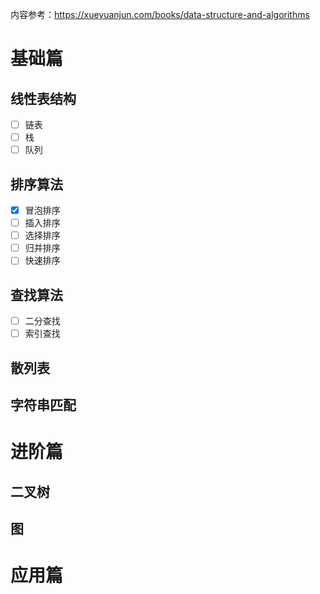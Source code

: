 内容参考：https://xueyuanjun.com/books/data-structure-and-algorithms
# 基础篇

## 线性表结构
- [ ] 链表
- [ ] 栈
- [ ] 队列

## 排序算法
- [x] 冒泡排序
- [ ] 插入排序
- [ ] 选择排序
- [ ] 归并排序
- [ ] 快速排序

## 查找算法
- [ ] 二分查找
- [ ] 索引查找

## 散列表

## 字符串匹配

# 进阶篇

## 二叉树

## 图

# 应用篇